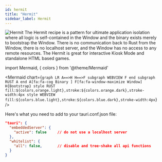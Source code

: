 ```yaml
---
id: hermit
title: "Hermit"
sidebar_label: Hermit
---
```


<img className="pattern-logo" src="/img/patterns/Hermit.png" alt="Hermit" />
The Hermit recipe is a pattern for ultimate application isolation where all logic is self-contained in the Window and the binary exists merely to bootstrap the Window. There is no communication back to Rust from the Window, there is no localhost server, and the Window has no access to any remote resources. The Hermit is great for interactive Kiosk Mode and standalone HTML based games.



import Mermaid, { colors } from '@theme/Mermaid'

<Mermaid chart={`graph LR
      A==>H
      H==>F
      subgraph WEBVIEW
      F
      end
      subgraph RUST
      A
      end
      A[fa:fa-cog Binary ]
      F[fa:fa-window-maximize Window]
      H{Bootstrap}
      style RUST fill:${colors.orange.light},stroke:${colors.orange.dark},stroke-width:4px
      style WEBVIEW fill:${colors.blue.light},stroke:${colors.blue.dark},stroke-width:4px`} />


Here's what you need to add to your tauri.conf.json file:

```json
"tauri": {
  "embeddedServer": {
    "active": false     // do not use a localhost server
  },
  "whitelist": {
    "all": false,       // disable and tree-shake all api functions
  }
}
```
